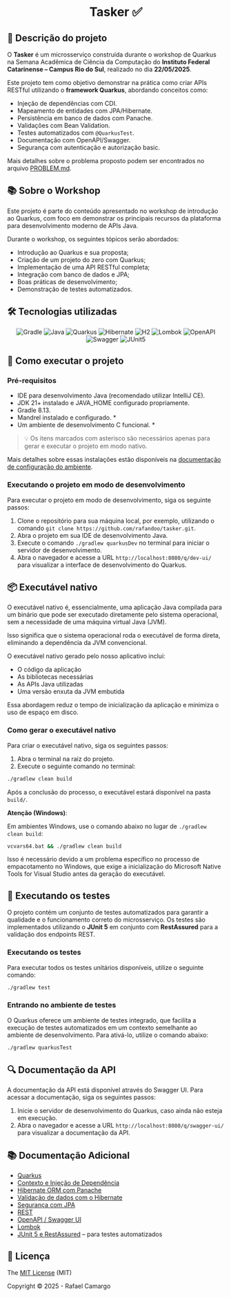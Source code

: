 <h1 align="center">Tasker ✅</h1>

## 📝 Descrição do projeto

O **Tasker** é um microsserviço construída durante o workshop de Quarkus na Semana Acadêmica de Ciência da Computação do
**Instituto Federal Catarinense – Campus Rio do Sul**, realizado no dia **22/05/2025**.

Este projeto tem como objetivo demonstrar na prática como criar APIs RESTful utilizando o **framework Quarkus**, abordando conceitos como:

- Injeção de dependências com CDI.
- Mapeamento de entidades com JPA/Hibernate.
- Persistência em banco de dados com Panache.
- Validações com Bean Validation.
- Testes automatizados com `@QuarkusTest`.
- Documentação com OpenAPI/Swagger.
- Segurança com autenticação e autorização basic.

 Mais detalhes sobre o problema proposto podem ser encontrados no arquivo [PROBLEM.md](docs/PROBLEM.md).

## 📚 Sobre o Workshop

Este projeto é parte do conteúdo apresentado no workshop de introdução ao Quarkus, com foco em demonstrar os principais recursos da plataforma
para desenvolvimento moderno de APIs Java.

Durante o workshop, os seguintes tópicos serão abordados:

- Introdução ao Quarkus e sua proposta;
- Criação de um projeto do zero com Quarkus;
- Implementação de uma API RESTful completa;
- Integração com banco de dados e JPA;
- Boas práticas de desenvolvimento;
- Demonstração de testes automatizados.

## 🛠️ Tecnologias utilizadas

<p align="center">
    <img src="https://img.shields.io/badge/Gradle-02303A.svg?style=for-the-badge&logo=gradle&logoColor=white" alt="Gradle"/>
    <img src="https://img.shields.io/badge/Java-ED8B00.svg?style=for-the-badge&logo=openjdk&logoColor=white" alt="Java"/>
    <img src="https://img.shields.io/badge/Quarkus-4695EB.svg?style=for-the-badge&logo=quarkus&logoColor=white" alt="Quarkus"/>
    <img src="https://img.shields.io/badge/Hibernate-59666C.svg?style=for-the-badge&logo=hibernate&logoColor=white" alt="Hibernate"/>
    <img src="https://img.shields.io/badge/H2-09476B.svg?style=for-the-badge&logo=h2database&logoColor=white" alt="H2"/>
    <img src="https://img.shields.io/badge/Lombok-D9230F.svg?style=for-the-badge" alt="Lombok"/>
    <img src="https://img.shields.io/badge/OpenAPI-6BA539.svg?style=for-the-badge&logo=openapi-initiative&logoColor=white" alt="OpenAPI"/>
    <img src="https://img.shields.io/badge/Swagger-85EA2D.svg?style=for-the-badge&logo=swagger&logoColor=black" alt="Swagger"/>
    <img src="https://img.shields.io/badge/JUnit5-25A162.svg?style=for-the-badge&logo=junit5&logoColor=white" alt="JUnit5"/>
</p>

## 🚀 Como executar o projeto

### Pré-requisitos

- IDE para desenvolvimento Java (recomendado utilizar IntelliJ CE).
- JDK 21+ instalado e JAVA_HOME configurado propriamente.
- Gradle 8.13.
- Mandrel instalado e configurado. *
- Um ambiente de desenvolvimento C funcional. *

> 💡 Os itens marcados com asterisco são necessários apenas para gerar e executar o projeto em modo nativo.

Mais detalhes sobre essas instalações estão disponíveis na [documentação de configuração do ambiente]().

### Executando o projeto em modo de desenvolvimento

Para executar o projeto em modo de desenvolvimento, siga os seguinte passos:

1. Clone o repositório para sua máquina local, por exemplo, utilizando o comando `git clone https://github.com/rafandoo/tasker.git`.
2. Abra o projeto em sua IDE de desenvolvimento Java.
3. Execute o comando `./gradlew quarkusDev` no terminal para iniciar o servidor de desenvolvimento.
4. Abra o navegador e acesse a URL `http://localhost:8080/q/dev-ui/` para visualizar a interface de desenvolvimento do Quarkus.

## 📦 Executável nativo

O executável nativo é, essencialmente, uma aplicação Java compilada para um binário que pode ser executado diretamente pelo sistema operacional, sem a necessidade de uma máquina virtual Java (JVM).

Isso significa que o sistema operacional roda o executável de forma direta, eliminando a dependência da JVM convencional.

O executável nativo gerado pelo nosso aplicativo inclui:

- O código da aplicação
- As bibliotecas necessárias
- As APIs Java utilizadas
- Uma versão enxuta da JVM embutida

Essa abordagem reduz o tempo de inicialização da aplicação e minimiza o uso de espaço em disco.

### Como gerar o executável nativo

Para criar o executável nativo, siga os seguintes passos:

1. Abra o terminal na raiz do projeto.
2. Execute o seguinte comando no terminal:

```bash
./gradlew clean build
```

Após a conclusão do processo, o executável estará disponível na pasta `build/`.

**Atenção (Windows)**:

Em ambientes Windows, use o comando abaixo no lugar de `./gradlew clean build`:

```bash
vcvars64.bat && ./gradlew clean build
```

Isso é necessário devido a um problema específico no processo de empacotamento no Windows, que exige a inicialização do Microsoft Native Tools for Visual Studio antes da geração do executável.

## 🧪 Executando os testes

O projeto contém um conjunto de testes automatizados para garantir a qualidade e o funcionamento correto do
microsserviço. Os testes são implementados utilizando o **JUnit 5** em conjunto com **RestAssured** para a validação dos
endpoints REST.

### Executando os testes

Para executar todos os testes unitários disponíveis, utilize o seguinte comando:

```bash
./gradlew test
```

### Entrando no ambiente de testes

O Quarkus oferece um ambiente de testes integrado, que facilita a execução de testes automatizados em um contexto semelhante ao ambiente de desenvolvimento. Para ativá-lo, utilize o comando abaixo:

```bash
./gradlew quarkusTest
```

## 🔍 Documentação da API

A documentação da API está disponível através do Swagger UI. Para acessar a documentação, siga os seguintes passos:

1. Inicie o servidor de desenvolvimento do Quarkus, caso ainda não esteja em execução.
2. Abra o navegador e acesse a URL `http://localhost:8080/q/swagger-ui/` para visualizar a documentação da API.

## 📚 Documentação Adicional

- [Quarkus](https://quarkus.io/)
- [Contexto e Injeção de Dependência](https://quarkus.io/guides/cdi-reference)
- [Hibernate ORM com Panache](https://quarkus.io/guides/hibernate-orm-panache)
- [Validação de dados com o Hibernate](https://quarkus.io/guides/validation)
- [Segurança com JPA](https://quarkus.io/guides/security-jpa)
- [REST](https://quarkus.io/guides/rest)
- [OpenAPI / Swagger UI](https://quarkus.io/guides/openapi-swaggerui)
- [Lombok](https://projectlombok.org/)
- [JUnit 5 e RestAssured](https://quarkus.io/guides/getting-started-testing) – para testes automatizados

## 🔑 Licença

The [MIT License]() (MIT)

Copyright :copyright: 2025 - Rafael Camargo
